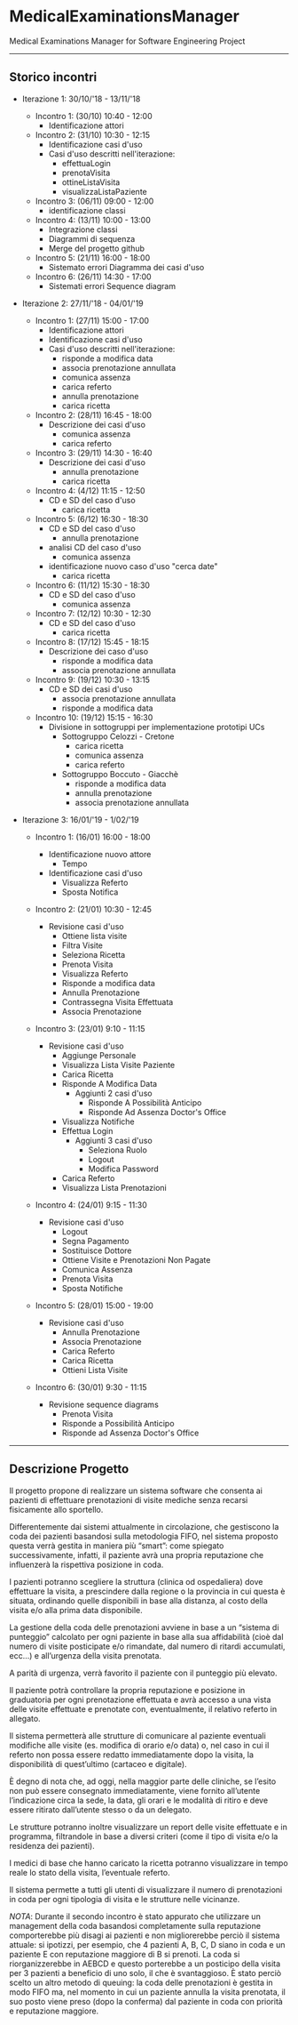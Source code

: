 # MedicalExaminationsManager

Medical Examinations Manager for Software Engineering Project

---

## Storico incontri

- Iterazione 1: 30/10/'18 - 13/11/'18
  - Incontro 1: (30/10) 10:40 - 12:00
    - Identificazione attori
  - Incontro 2: (31/10) 10:30 - 12:15
    - Identificazione casi d'uso
    - Casi d'uso descritti nell'iterazione:
      - effettuaLogin
      - prenotaVisita
      - ottineListaVisita
      - visualizzaListaPaziente
  - Incontro 3: (06/11) 09:00 - 12:00
    - identificazione classi
  - Incontro 4: (13/11) 10:00 - 13:00
    - Integrazione classi
    - Diagrammi di sequenza
    - Merge del progetto github
  - Incontro 5: (21/11) 16:00 - 18:00
    - Sistemato errori Diagramma dei casi d'uso
  - Incontro 6: (26/11) 14:30 - 17:00
    - Sistemati errori Sequence diagram
- Iterazione 2: 27/11/'18 - 04/01/'19
  - Incontro 1: (27/11) 15:00 - 17:00
    - Identificazione attori
    - Identificazione casi d'uso
    - Casi d'uso descritti nell'iterazione:
      - risponde a modifica data
      - associa prenotazione annullata
      - comunica assenza
      - carica referto
      - annulla prenotazione
      - carica ricetta
  - Incontro 2: (28/11) 16:45 - 18:00
    - Descrizione dei casi d'uso
      - comunica assenza
      - carica referto
  - Incontro 3: (29/11) 14:30 - 16:40
    - Descrizione dei casi d'uso
      - annulla prenotazione
      - carica ricetta
  - Incontro 4: (4/12) 11:15 - 12:50
    - CD e SD del caso d'uso
      - carica ricetta
  - Incontro 5: (6/12) 16:30 - 18:30
    - CD e SD del caso d'uso
      - annulla prenotazione
    - analisi CD del caso d'uso
      - comunica assenza
    - identificazione nuovo caso d'uso "cerca date"
      - carica ricetta
  - Incontro 6: (11/12) 15:30 - 18:30
    - CD e SD del caso d'uso
      - comunica assenza
  - Incontro 7: (12/12) 10:30 - 12:30
    - CD e SD del caso d'uso
      - carica ricetta
  - Incontro 8: (17/12) 15:45 - 18:15
    - Descrizione dei caso d'uso
      - risponde a modifica data
      - associa prenotazione annullata
  - Incontro 9: (19/12) 10:30 - 13:15
    - CD e SD dei casi d'uso
      - associa prenotazione annullata
      - risponde a modifica data
  - Incontro 10: (19/12) 15:15 - 16:30
    - Divisione in sottogruppi per implementazione prototipi UCs
      - Sottogruppo Celozzi - Cretone
        - carica ricetta
        - comunica assenza
        - carica referto
      - Sottogruppo Boccuto - Giacchè
        - risponde a modifica data
        - annulla prenotazione
        - associa prenotazione annullata
- Iterazione 3: 16/01/'19 - 1/02/'19

  - Incontro 1: (16/01) 16:00 - 18:00
    - Identificazione nuovo attore
      - Tempo
    - Identificazione casi d'uso
      - Visualizza Referto
      - Sposta Notifica
  - Incontro 2: (21/01) 10:30 - 12:45
    - Revisione casi d'uso
      - Ottiene lista visite
      - Filtra Visite
      - Seleziona Ricetta
      - Prenota Visita
      - Visualizza Referto
      - Risponde a modifica data
      - Annulla Prenotazione
      - Contrassegna Visita Effettuata
      - Associa Prenotazione
  - Incontro 3: (23/01) 9:10 - 11:15
    - Revisione casi d'uso
      - Aggiunge Personale
      - Visualizza Lista Visite Paziente
      - Carica Ricetta
      - Risponde A Modifica Data
        - Aggiunti 2 casi d'uso
          - Risponde A Possibilità Anticipo
          - Risponde Ad Assenza Doctor's Office
      - Visualizza Notifiche
      - Effettua Login
        - Aggiunti 3 casi d'uso
          - Seleziona Ruolo
          - Logout
          - Modifica Password
      - Carica Referto
      - Visualizza Lista Prenotazioni
  - Incontro 4: (24/01) 9:15 - 11:30
    - Revisione casi d'uso
      - Logout
      - Segna Pagamento
      - Sostituisce Dottore
      - Ottiene Visite e Prenotazioni Non Pagate
      - Comunica Assenza
      - Prenota Visita
      - Sposta Notifiche
  - Incontro 5: (28/01) 15:00 - 19:00

    - Revisione casi d'uso
      - Annulla Prenotazione
      - Associa Prenotazione
      - Carica Referto
      - Carica Ricetta
      - Ottieni Lista Visite

  - Incontro 6: (30/01) 9:30 - 11:15
    - Revisione sequence diagrams
      - Prenota Visita
      - Risponde a Possibilità Anticipo
      - Risponde ad Assenza Doctor's Office

---

## Descrizione Progetto

Il progetto propone di realizzare un sistema software che consenta ai pazienti di effettuare prenotazioni di visite mediche senza recarsi fisicamente allo sportello.

Differentemente dai sistemi attualmente in circolazione, che gestiscono la coda dei pazienti basandosi sulla metodologia FIFO, nel sistema proposto questa verrà gestita in maniera più “smart”: come spiegato successivamente, infatti, il paziente avrà una propria reputazione che influenzerà la rispettiva posizione in coda.

I pazienti potranno scegliere la struttura (clinica od ospedaliera) dove effettuare la visita, a prescindere dalla regione o la provincia in cui questa è situata, ordinando quelle disponibili in base alla distanza, al costo della visita e/o alla prima data disponibile.

La gestione della coda delle prenotazioni avviene in base a un “sistema di punteggio” calcolato per ogni paziente in base alla sua affidabilità (cioè dal numero di visite posticipate e/o rimandate, dal numero di ritardi accumulati, ecc…) e all’urgenza della visita prenotata.

A parità di urgenza, verrà favorito il paziente con il punteggio più elevato.

Il paziente potrà controllare la propria reputazione e posizione in graduatoria per ogni prenotazione effettuata e avrà accesso a una vista delle visite effettuate e prenotate con, eventualmente, il relativo referto in allegato.

Il sistema permetterà alle strutture di comunicare al paziente eventuali modifiche alle visite (es. modifica di orario e/o data) o, nel caso in cui il referto non possa essere redatto immediatamente dopo la visita, la disponibilità di quest’ultimo (cartaceo e digitale).

È degno di nota che, ad oggi, nella maggior parte delle cliniche, se l’esito non può essere consegnato immediatamente, viene fornito all’utente l’indicazione circa la sede, la data, gli orari e le modalità di ritiro e deve essere ritirato dall’utente stesso o da un delegato.

Le strutture potranno inoltre visualizzare un report delle visite effettuate e in programma, filtrandole in base a diversi criteri (come il tipo di visita e/o la residenza dei pazienti).

I medici di base che hanno caricato la ricetta potranno visualizzare in tempo reale lo stato della visita, l’eventuale referto.

Il sistema permette a tutti gli utenti di visualizzare il numero di prenotazioni in coda per ogni tipologia di visita e le strutture nelle vicinanze.

_NOTA_: Durante il secondo incontro è stato appurato che utilizzare un management della coda basandosi completamente sulla reputazione comporterebbe più disagi ai pazienti e non migliorerebbe perciò il sistema attuale: si ipotizzi, per esempio, che 4 pazienti A, B, C, D siano in coda e un paziente E con reputazione maggiore di B si prenoti. La coda si riorganizzerebbe in AEBCD e questo porterebbe a un posticipo della visita per 3 pazienti a beneficio di uno solo, il che è svantaggioso.
È stato perciò scelto un altro metodo di queuing: la coda delle prenotazioni è gestita in modo FIFO ma, nel momento in cui un paziente annulla la visita prenotata, il suo posto viene preso (dopo la conferma) dal paziente in coda con priorità e reputazione maggiore.
